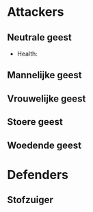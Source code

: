 # Attackers
## Neutrale geest
- Health: 

## Mannelijke geest

## Vrouwelijke geest

## Stoere geest

## Woedende geest

# Defenders
## Stofzuiger
